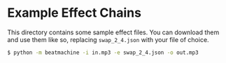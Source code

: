 # Example Effect Chains

This directory contains some sample effect files. You can download them and use them like so, replacing `swap_2_4.json` with your file of choice.

```sh
$ python -m beatmachine -i in.mp3 -e swap_2_4.json -o out.mp3
```
